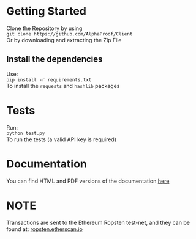 # Getting Started  
Clone the Repository by using  
`git clone https://github.com/AlphaProof/Client`  
Or by downloading and extracting the Zip File  

## Install the dependencies
Use:  
`pip install -r requirements.txt`  
To install the `requests` and `hashlib` packages  

# Tests
Run:  
`python test.py`  
To run the tests (a valid API key is required)  

# Documentation
You can find HTML and PDF versions of the documentation [here](https://github.com/AlphaProof/Client/blob/master/Documentation/)

# NOTE
Transactions are sent to the Ethereum Ropsten test-net, and they can be found at:
[ropsten.etherscan.io](https://ropsten.etherscan.io/)
